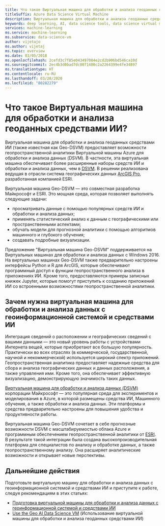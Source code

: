 ```yaml
---
title: Что такое Виртуальная машина для обработки и анализа геоданных средствами ИИ?
titleSuffix: Azure Data Science Virtual Machine
description: Виртуальная машина для обработки и анализа геоданных средствами ИИ предоставляет ArcGIS Pro для работы с географическими данными, а также Python, R и наборы средств обработки и анализа данных для работы с Машинным обучением и Искусственным интеллектом.
keywords: deep learning, AI, data science tools, data science virtual machine, geospatial analytics
services: machine-learning
ms.service: machine-learning
ms.subservice: data-science-vm
author: vijetajo
ms.author: vijetaj
ms.topic: overview
ms.date: 03/05/2018
ms.openlocfilehash: 2cefd3c7f85e043497084e2cd2b906bd546ca10d
ms.sourcegitcommit: 2ec4b3d0bad7dc0071400c2a2264399e4fe34897
ms.translationtype: HT
ms.contentlocale: ru-RU
ms.lasthandoff: 03/28/2020
ms.locfileid: "80282279"
---
```

# <a name="what-is-the-geo-artificial-intelligence-data-science-virtual-machine"></a>Что такое Виртуальная машина для обработки и анализа геоданных средствами ИИ?

Виртуальная машина для обработки и анализа геоданных средствами ИИ (также известная как Geo-DSVM) предоставляет возможности геопространственной аналитики Виртуальной машины Azure для обработки и анализа данных (DSVM). В частности, эта виртуальная машина обеспечивает более расширенные наборы средств ИИ и обработки и анализа данных, чем в [DSVM](overview.md). В решении реализована ведущая в отрасли система географических данных [ArcGIS Pro](https://www.esri.com/arcgis/products/arcgis-pro/overview), разработанная компанией ESRI.

 Виртуальная машина Geo-DSVM — это совместная разработка Майкрософт и ESRI. Это мощная среда, которая позволяет выполнять следующие задачи:

- просматривать данные с помощью популярных средств ИИ и обработки и анализа данных;
- применять статистический анализ к данным с географическими или пространственными аспектами;
- обучать модели для прогнозной аналитики с помощью алгоритмов машинного и глубокого обучения;
- создавать подробные визуализации.

Предложение "Виртуальная машина Geo-DSVM" поддерживается на Виртуальных машинах для обработки и анализа данных с Windows 2016. На виртуальных машинах Geo-DSVM также предварительно настроены интерфейсы Python и R для ArcGIS, которые обеспечивают программный доступ к функции геопространственного анализа в приложениях ИИ. Кроме того, предоставляются примеры записных книжек Jupyter, которые помогут приступить к созданию приложений ИИ со встроенными возможностями геопространственной аналитики.


## <a name="why-geo-ai-data-science-vm"></a>Зачем нужна виртуальная машина для обработки и анализа данных с геоинформационной системой и средствами ИИ 

Интеграция сведений о расположении и географических сведений с вашими данными — это новый уровень работы с устройствами Интернета вещей, которые приобретают все большую популярность. Практически во всех отраслях (в коммерческой, государственной, научной и некоммерческой) используется широкий спектр приложений. Геопространственная аналитика предоставляет надежные средства для сбора и анализа географических данных и данных расположения, а также управления ими. Кроме того, она обеспечивает эффективную визуализацию, демонстрирующую значимость таких данных.

[Виртуальная машина для обработки и анализа данных (DSVM)](overview.md) корпорации Майкрософт — это популярная среда для экспериментов и моделирования в Azure, в которой размещены средства ИИ, Машинного обучения, а также обработки и анализа данных. Эти платформы и средства предварительно настроены для повышения удобства и продуктивности работы.

Виртуальная машина Geo-DSVM сочетает в себе прогнозные возможности DSVM с масштабируемостью облака Azure и программным обеспечением геопространственной аналитики от [ESRI](https://www.esri.com). В результате такой интеграции была создана высокопроизводительная платформа для специалистов по анализу и обработке данных, а также геопространственному анализу. Она расширяет аналитические возможности и открывает новые перспективы.


## <a name="next-steps"></a>Дальнейшие действия

Подготовьте виртуальную машину для обработки и анализа данных с геоинформационной системой и средствами ИИ и приступите к работе, следуя рекомендациям в этих статьях:

* [Подготовка виртуальной машины для обработки и анализа данных с геоинформационной системой и средствами ИИ](provision-geo-ai-dsvm.md)
* [Use the Geo AI Data Science VM](use-geo-ai-dsvm.md) (Использование виртуальной машины для обработки и анализа геоданных средствами ИИ)
